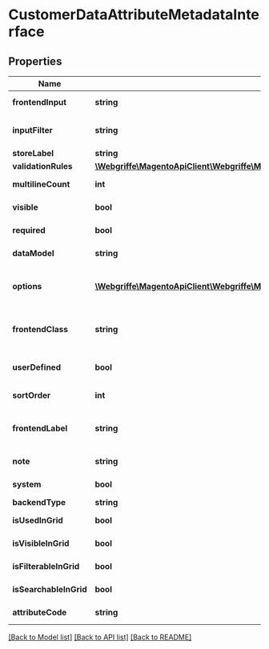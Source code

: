 # CustomerDataAttributeMetadataInterface

## Properties
Name | Type | Description | Notes
------------ | ------------- | ------------- | -------------
**frontendInput** | **string** | HTML for input element. | 
**inputFilter** | **string** | Template used for input (e.g. \&quot;date\&quot;) | 
**storeLabel** | **string** | Label of the store. | 
**validationRules** | [**\Webgriffe\MagentoApiClient\Webgriffe\MagentoApiClient\Model\CustomerDataValidationRuleInterface[]**](CustomerDataValidationRuleInterface.md) | Validation rules. | 
**multilineCount** | **int** | Of lines of the attribute value. | 
**visible** | **bool** | Attribute is visible on frontend. | 
**required** | **bool** | Attribute is required. | 
**dataModel** | **string** | Data model for attribute. | 
**options** | [**\Webgriffe\MagentoApiClient\Webgriffe\MagentoApiClient\Model\CustomerDataOptionInterface[]**](CustomerDataOptionInterface.md) | Options of the attribute (key &#x3D;&gt; value pairs for select) | 
**frontendClass** | **string** | Class which is used to display the attribute on frontend. | 
**userDefined** | **bool** | Current attribute has been defined by a user. | 
**sortOrder** | **int** | Attributes sort order. | 
**frontendLabel** | **string** | Label which supposed to be displayed on frontend. | 
**note** | **string** | The note attribute for the element. | 
**system** | **bool** | This is a system attribute. | 
**backendType** | **string** | Backend type. | 
**isUsedInGrid** | **bool** | It is used in customer grid | [optional] 
**isVisibleInGrid** | **bool** | It is visible in customer grid | [optional] 
**isFilterableInGrid** | **bool** | It is filterable in customer grid | [optional] 
**isSearchableInGrid** | **bool** | It is searchable in customer grid | [optional] 
**attributeCode** | **string** | Code of the attribute. | 

[[Back to Model list]](../README.md#documentation-for-models) [[Back to API list]](../README.md#documentation-for-api-endpoints) [[Back to README]](../README.md)


